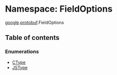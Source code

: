 # Namespace: FieldOptions

[google](proto.google.md).[protobuf](proto.google.protobuf.md).FieldOptions

## Table of contents

### Enumerations

- [CType](../enums/proto.google.protobuf.fieldoptions.ctype.md)
- [JSType](../enums/proto.google.protobuf.fieldoptions.jstype.md)
